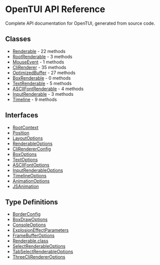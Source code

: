 # OpenTUI API Reference

Complete API documentation for OpenTUI, generated from source code.

## Classes

- [Renderable](./classes/Renderable.md) - 22 methods
- [RootRenderable](./classes/RootRenderable.md) - 3 methods
- [MouseEvent](./classes/MouseEvent.md) - 1 methods
- [CliRenderer](./classes/CliRenderer.md) - 35 methods
- [OptimizedBuffer](./classes/OptimizedBuffer.md) - 27 methods
- [BoxRenderable](./classes/BoxRenderable.md) - 0 methods
- [TextRenderable](./classes/TextRenderable.md) - 5 methods
- [ASCIIFontRenderable](./classes/ASCIIFontRenderable.md) - 4 methods
- [InputRenderable](./classes/InputRenderable.md) - 3 methods
- [Timeline](./classes/Timeline.md) - 9 methods

## Interfaces

- [RootContext](./interfaces/RootContext.md)
- [Position](./interfaces/Position.md)
- [LayoutOptions](./interfaces/LayoutOptions.md)
- [RenderableOptions](./interfaces/RenderableOptions.md)
- [CliRendererConfig](./interfaces/CliRendererConfig.md)
- [BoxOptions](./interfaces/BoxOptions.md)
- [TextOptions](./interfaces/TextOptions.md)
- [ASCIIFontOptions](./interfaces/ASCIIFontOptions.md)
- [InputRenderableOptions](./interfaces/InputRenderableOptions.md)
- [TimelineOptions](./interfaces/TimelineOptions.md)
- [AnimationOptions](./interfaces/AnimationOptions.md)
- [JSAnimation](./interfaces/JSAnimation.md)

## Type Definitions

- [BorderConfig](./types/BorderConfig.md)
- [BoxDrawOptions](./types/BoxDrawOptions.md)
- [ConsoleOptions](./types/ConsoleOptions.md)
- [ExplosionEffectParameters](./types/ExplosionEffectParameters.md)
- [FrameBufferOptions](./types/FrameBufferOptions.md)
- [Renderable.class](./types/Renderable.class.md)
- [SelectRenderableOptions](./types/SelectRenderableOptions.md)
- [TabSelectRenderableOptions](./types/TabSelectRenderableOptions.md)
- [ThreeCliRendererOptions](./types/ThreeCliRendererOptions.md)
